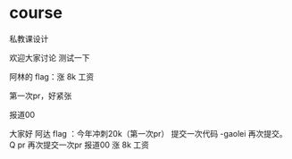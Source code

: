 # course
私教课设计

欢迎大家讨论
测试一下





阿林的 flag：涨 8k 工资

第一次pr，好紧张


报道00

大家好
阿达 flag ：今年冲刺20k（第一次pr）
提交一次代码 -gaolei
再次提交。
Q pr
再次提交一次pr
报道00
涨 8k 工资
